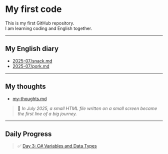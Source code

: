 # My first code

This is my first GitHub repository.  
I am learning coding and English together.

---

## My English diary
- [2025-07/snack.md](english-diary/2025-07/snack.md)
- [2025-07/pork.md](english-diary/2025-07/pork.md)

---

## My thoughts
- [my-thoughts.md](english-diary/my-thoughts.md)
> 📜 *In July 2025, a small HTML file written on a small screen became the first line of a big journey.*
---

## Daily Progress

> ✅ [Day 3: C# Variables and Data Types](Day-3.md)
